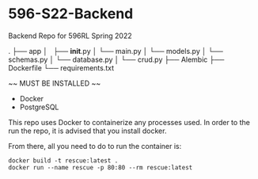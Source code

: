 # 596-S22-Backend
Backend Repo for 596RL Spring 2022

.
├── app
│   ├── __init__.py
│   └── main.py
│   └── models.py
│   └── schemas.py
│   └── database.py
│   └── crud.py
├── Alembic
├── Dockerfile
└── requirements.txt

~~ MUST BE INSTALLED ~~
- Docker
- PostgreSQL

This repo uses Docker to containerize any processes used. In order to the run the repo, it is advised that you install docker. 

From there, all you need to do to run the container is:
```
docker build -t rescue:latest .
docker run --name rescue -p 80:80 --rm rescue:latest
```
